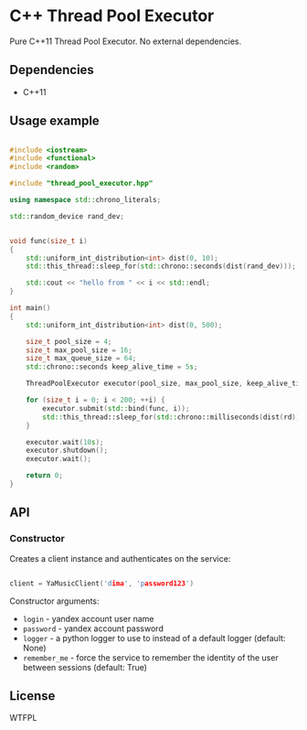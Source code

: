 # C++ Thread Pool Executor

Pure C++11 Thread Pool Executor. No external dependencies.

## Dependencies

* C++11



## Usage example

```c++

#include <iostream>
#include <functional>
#include <random>

#include "thread_pool_executor.hpp"

using namespace std::chrono_literals;

std::random_device rand_dev;


void func(size_t i)
{
    std::uniform_int_distribution<int> dist(0, 10);
    std::this_thread::sleep_for(std::chrono::seconds(dist(rand_dev)));

    std::cout << "hello from " << i << std::endl;
}

int main()
{
    std::uniform_int_distribution<int> dist(0, 500);

    size_t pool_size = 4;
    size_t max_pool_size = 16;    
    size_t max_queue_size = 64;
    std::chrono::seconds keep_alive_time = 5s;

    ThreadPoolExecutor executor(pool_size, max_pool_size, keep_alive_time, max_queue_size);

    for (size_t i = 0; i < 200; ++i) {
        executor.submit(std::bind(func, i));
        std::this_thread::sleep_for(std::chrono::milliseconds(dist(rd)));
    }

    executor.wait(10s);
    executor.shutdown();
    executor.wait();

    return 0;
}

```


## API

### Constructor

Creates a client instance and authenticates on the service:

```c++

client = YaMusicClient('dima', 'password123')

```

Constructor arguments:

- `login` - yandex account user name
- `password` - yandex account password
- `logger` - a python logger to use to instead of a default logger (default: None)
- `remember_me` - force the service to remember the identity of the user between sessions (default: True)

## License

WTFPL
